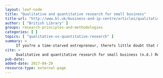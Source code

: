 ```yaml
---
layout: leaf-node
title: "Qualitative and quantitative research for small business"
title-url: "http://www.bl.uk/business-and-ip-centre/articles/qualitative-and-quantitative-research-for-small-business"
author: [ "British Library" ]
groups: research-principles-and-methodologies
categories: [ ]
topics: [ "qualitative-vs-quantitative-research" ]
summary: >
     If you?re a time-starved entrepreneur, there?s little doubt that market research can appear a daunting prospect. Where do you begin? You might already feel like there aren?t enough hours in the day as you attempt to establish your business, but it?s vital that you ring-fence some time to sit down and better understand your industry before you go ahead with new business ideas.
cite: >
     Qualitative and quantitative research for small business (n.d.) Retrieved from: http://www.bl.uk/business-and-ip-centre/articles/qualitative-and-quantitative-research-for-small-business
pub-date: 
added-date: 2017-04-29
resource-type: external-page
---
```


